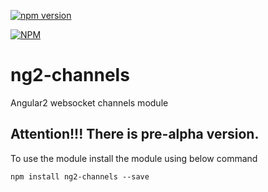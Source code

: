 [![npm version](https://badge.fury.io/js/ng2-channels.svg)](http://badge.fury.io/js/ng2-channels)

[![NPM](https://nodei.co/npm/ng2-channels.png?downloads=true&downloadRank=true&stars=true)](https://nodei.co/npm/ng2-channels/)


# ng2-channels
Angular2 websocket channels module

## Attention!!! There is pre-alpha version.

To use the module install the module using below command

`npm install ng2-channels --save`

